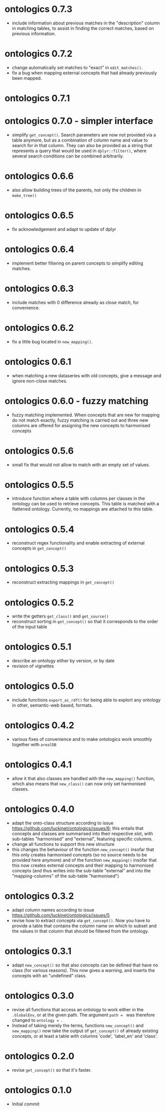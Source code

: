 # ontologics 0.7.3

- include information about previous matches in the "description" column in matching tables, to assist in finding the correct matches, based on previous information.

# ontologics 0.7.2

- change automatically set matches to "exact" in `edit_matches()`.
- fix a bug when mapping external concepts that had already previously been mapped.

# ontologics 0.7.1

# ontologics 0.7.0 - simpler interface

- simplify `get_concept()`. Search parameters are now not provided via a table anymore, but as a combination of column name and value to search for in that column. They can also be provided as a string that represents a query that would be used in `dplyr::filter()`, where several search conditions can be combined arbitrarily.

# ontologics 0.6.6

- also allow building trees of the parents, not only the children in `make_tree()`

# ontologics 0.6.5

- fix acknowledgement and adapt to update of dplyr

# ontologics 0.6.4

- implement better filtering on parent concepts to simplify editing matches.

# ontologics 0.6.3

- include matches with 0 difference already as close match, for convenience.

# ontologics 0.6.2

- fix a little bug located in `new_mapping()`.

# ontologics 0.6.1

- when matching a new dataseries with old concepts, give a message and ignore non-close matches.

# ontologics 0.6.0 - fuzzy matching

- fuzzy matching implemented. When concepts that are new for mapping do not match exactly, fuzzy matching is carried out and three new columns are offered for assigning the new concepts to harmonised concepts

# ontologics 0.5.6

- small fix that would not allow to match with an empty set of values.

# ontologics 0.5.5

- introduce function where a table with columns per classes in the ontology can be used to retrieve concepts. This table is matched with a flattened ontology. Currently, no mappings are attached to this table.

# ontologics 0.5.4

- reconstruct regex functionality and enable extracting of external concepts in `get_concept()`

# ontologics 0.5.3

- reconstruct extracting mappings in `get_concept()`

# ontologics 0.5.2

- write the getters `get_class()` and `get_source()`
- reconstruct sorting in `get_concept()` so that it corresponds to the order of the input table

# ontologics 0.5.1

- describe an ontology either by version, or by date
- revision of vignettes

# ontologics 0.5.0

- include functions `export_as_rdf()` for being able to explort any ontology in other, semantic-web based, formats.

# ontologics 0.4.2

- various fixes of convenience and to make ontologics work smoothly together with `arealDB`

# ontologics 0.4.1

- allow it that also classes are handled with the `new_mapping()` function, which also means that `new_class()` can now only set harmonised classes.

# ontologics 0.4.0

- adapt the onto-class structure according to issue https://github.com/luckinet/ontologics/issues/6; this entails that concepts and classes are summarised into their respective slot, with sub-tables "harmonised" and "external", featuring specific columns.
- change all functions to support this new structure
- this changes the behaviour of the function `new_concept()` insofar that this only creates harmonised concepts (so no source needs to be provided here anymore) and of the function `new_mapping()` insofar that this now creates external concepts and their mapping to harmonised concepts (and thus writes into the sub-table "external" and into the "mapping-columns" of the sub-table "harmonised")

# ontologics 0.3.2

- adapt column names according to issue https://github.com/luckinet/ontologics/issues/5
- revise how to extract concepts via `get_concept()`. Now you have to provide a table that contains the column name on which to subset and the values in that column that should be filtered from the ontology.

# ontologics 0.3.1

- adapt `new_concept()` so that also concepts can be defined that have no class (for various reasons). This now gives a warning, and inserts the concepts with an "undefined" class.

# ontologics 0.3.0

* revise all functions that access an ontology to work either in the `.GlobalEnv`, or at the given path. The argument `path = ` was therefore changed to `ontology = `.
* Instead of taking merely the terms, functions `new_concept()` and `new_mapping()` now take the output of `get_concept()` of already existing concepts, or at least a table with columns 'code', 'label_en' and 'class'.

# ontologics 0.2.0

* revise `get_concept()` so that it's faster.

# ontologics 0.1.0

* Initial commit
